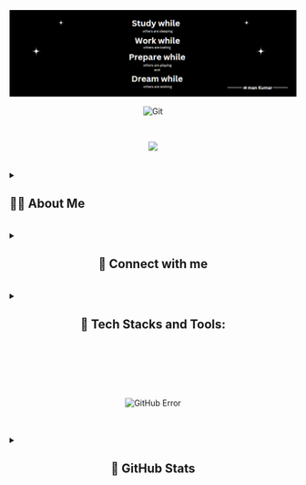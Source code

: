 <p align="center">
  <img src="./motivate.png" alt="javascript" />
</p>

<p align="center">
  <img src="https://media.giphy.com/media/W5eoZHPpUx9sapR0eu/giphy.gif" width="100%" height="10px" alt="Git" />
</p>

<br />

<p align="center">
  <a href="https://github.com/DenverCoder1/readme-typing-svg">
    <img src="https://readme-typing-svg.demolab.com/?lines=Hello%20Folks!%20I%20am%20Aman%20Kumar;%20I%20am%20a%20NodeJs%20Backend%20Developer%20;I%20am%20a%20FullStack%20Web%20Developer;%20Interested%20in%20Coding%20%F0%9F%8F%83%E2%80%8D%E2%99%82%EF%B8%8F;%20Curious%20to%20learn%20new%20things!&font=Fira%20Code&center=true&width=440&height=45&color=blue&vCenter=true&size=24&pause=1000" />
  </a>
</p>

<br />

<details>
<summary><h2>🙋‍♂️ About Me</h2></summary>

- 🔭 I'm a dedicated Full Stack Web Developer, currently pursuing my studies at Masai.

- 🌱 I'm constantly learning and expanding my knowledge in web development.

- 📄 Take a look at my [Resume](https://drive.google.com/file/d/1lyYfuQk3gqFDxPVYotKnOvk06lADgI8h/view?usp=share_link) to learn more about my skills and experiences.

- 💻 Explore my [Portfolio](https://amanmandal-m.github.io/) to see some of my past projects.

- 💬 I have expertise in HTML, CSS, JavaScript, Node.js, Express.js, MongoDB, and MySQL. Feel free to ask me.

- 📫 You can reach me at amanmandal644@gmail.com. I'm always open to new opportunities and collaborations.
</details>

<br />

<details>
<summary><h2 align="center">📱 Connect with me</h2></summary>

<br />

<div align="center">

  <a href="https://Amanmandal-M.github.io" target="_blank">
    <img src="https://img.shields.io/badge/Portfolio-18A303?style=for-the-badge&logo=ionic&logoColor=white" align="center" alt="Portfolio" /> 
  </a>
  &nbsp;      
  <a href="https://www.linkedin.com/in/aman-kumar-657080101/" target="_blank">
    <img src="https://img.shields.io/badge/LinkedIn-0077B5?style=for-the-badge&logo=linkedin&logoColor=white" align="center" alt="LinkedIn" />
  </a>
  &nbsp;
  <a href="https://github.com/Amanmandal-M" target="_blank">
    <img src="https://img.shields.io/badge/GitHub-181717?style=for-the-badge&logo=github&logoColor=white" align="center" alt="Portfolio" /> 
  </a>
  &nbsp;
  <a href="https://twitter.com/amankum1998" target="_blank">
    <img src="https://img.shields.io/badge/Twitter-1DA1F2?style=for-the-badge&logo=twitter&logoColor=white" align="center" alt="Portfolio" />
  </a>          
  &nbsp;
  <a href="https://www.instagram.com/a_m_a_n_m_a_n_d_a_l/" target="_blank">
    <img src="https://img.shields.io/badge/Instagram-E4405F?style=for-the-badge&logo=instagram&logoColor=white" align="center" alt="Portfolio" /> 
  </a> 
</div>
</details>  

<br />

<details>
<summary><h2 align="center">🚀 Tech Stacks and Tools:</h2></summary>

<br />

<div align="center">
  <div align="center">
    <h3 align="center">Frontend</h3>
    <img src="https://img.shields.io/badge/html5-%23E34F26.svg?style=for-the-badge&logo=html5&logoColor=white" align="center" alt="html5" /> &nbsp;
    <img src="https://img.shields.io/badge/css3-%231572B6.svg?style=for-the-badge&logo=css3&logoColor=white" align="center" alt="css3" /> &nbsp;
    <img src="https://img.shields.io/badge/javascript-%23323330.svg?style=for-the-badge&logo=javascript&logoColor=%23F7DF1E" align="center" alt="javascript" /> &nbsp;
    <br />
    <br />
    <img src="https://img.shields.io/badge/Angular-%23DD0031.svg?style=for-the-badge&logo=angular&logoColor=white" align="center" alt="Angular" /> &nbsp;
    <img src="https://img.shields.io/badge/React-%2361DAFB.svg?style=for-the-badge&logo=react&logoColor=white" align="center" alt="React" /> &nbsp;
    <br />
    <br />
    <img src="https://img.shields.io/badge/DOM-007FFF?style=for-the-badge&logo=DOM&logoColor=white" align="center" alt="material-ui" /> &nbsp;
  </div>

  <br />

  <div align="center">
    <h3 align="center">Backend</h3> 
    <img src="https://img.shields.io/badge/Node.js-339933?style=for-the-badge&logo=nodedotjs&logoColor=white" align="center" alt="nodejs" /> &nbsp;
    <img src="https://img.shields.io/badge/Express.js-000000?style=for-the-badge&logo=express&logoColor=white" align="center" alt="expressjs" /> &nbsp;
    <img src="https://img.shields.io/badge/NPM-%23000000.svg?style=for-the-badge&logo=npm&logoColor=white" align="center" alt="npm" /> &nbsp;
    <img src="https://img.shields.io/badge/Python-3776AB?style=for-the-badge&logo=python&logoColor=white" align="center" alt="python" /> &nbsp;
    <img src="https://img.shields.io/badge/Flask-%23000.svg?style=for-the-badge&logo=flask&logoColor=white" align="center" alt="Flask" />  &nbsp;
    <br />
    <br />
    <img src="https://img.shields.io/badge/REST-%23000000.svg?style=for-the-badge&logo=rest&logoColor=white" align="center" alt="REST" /> &nbsp;
    <img src="https://img.shields.io/badge/REST%20API-%23000000.svg?style=for-the-badge&logo=api&logoColor=white" align="center" alt="REST API" /> &nbsp;
    <img src="https://img.shields.io/badge/RESTful%20API-%23000000.svg?style=for-the-badge&logo=api&logoColor=white" align="center" alt="RESTful API" /> &nbsp;
    <br />
    <br />
    <img src="https://img.shields.io/badge/MongoDB-4EA94B?style=for-the-badge&logo=mongodb&logoColor=white" align="center" alt="mongodb" /> &nbsp;
    <img src="https://img.shields.io/badge/MySQL-007ACC?style=for-the-badge&logo=mysql&logoColor=white" align="center" alt="sql" /> &nbsp;
    <br />
    <br />
    <img src="https://img.shields.io/badge/AWS-FF3E00?style=for-the-badge&logo=amazon%20aws&logoColor=white" align="center" alt="AWS" /> &nbsp;
  </div>
</div>

<br />

<div align="center">
  <h3 align="center">Tools</h3>
    <img src="https://img.shields.io/badge/Visual%20Studio-5C2D91.svg?style=for-the-badge&logo=visual-studio&logoColor=white" align="center" alt="vscode" /> &nbsp;
  <img src="https://img.shields.io/badge/Replit-%230769AD.svg?style=for-the-badge&logo=replit&logoColor=white" align="center" alt="Replit" /> &nbsp;
  <img src="https://img.shields.io/badge/CodePen-%23000000.svg?style=for-the-badge&logo=codepen&logoColor=white" align="center" alt="CodePen" /> &nbsp;
  <img src="https://img.shields.io/badge/CodeSandbox-%23000000.svg?style=for-the-badge&logo=codesandbox&logoColor=white" align="center" alt="CodeSandbox" /> &nbsp;
  <img src="https://img.shields.io/badge/GitHub-100000?style=for-the-badge&logo=github&logoColor=white" align="center" alt="github" /> &nbsp;
  <br />
  <br />
  <img src="https://img.shields.io/badge/Railway-FF3E00?style=for-the-badge&logo=railway&logoColor=white" align="center" alt="Railway" /> &nbsp;
  <img src="https://img.shields.io/badge/Render-%23000000.svg?style=for-the-badge&logo=render&logoColor=white" align="center" alt="Render" /> &nbsp;
  <img src="https://img.shields.io/badge/netlify-%23000000.svg?style=for-the-badge&logo=netlify&logoColor=#00C7B7" align="center" alt="netlify" /> &nbsp;
  <img src="https://img.shields.io/badge/vercel-%23000000.svg?style=for-the-badge&logo=vercel&logoColor=white" align="center" alt="vercel" /> &nbsp;
  <br />
  <br />
  <img src="https://img.shields.io/badge/Postman-FF6C37?style=for-the-badge&logo=postman&logoColor=white" align="center" alt="postman" /> &nbsp;
  <img src="https://img.shields.io/badge/Thunder%20Client-%23000000.svg?style=for-the-badge&logo=thunderclient&logoColor=white" align="center" alt="Thunder Client" />  &nbsp;
  <img src="https://img.shields.io/badge/REST%20Client-%23000000.svg?style=for-the-badge&logo=rest-client&logoColor=white" align="center" alt="REST Client" />  &nbsp;
  <br />
  <br />
  <img src="https://img.shields.io/badge/Generative%20AI-%23000000.svg?style=for-the-badge&logo=ai&logoColor=white" align="center" alt="Generative AI" /> &nbsp;
  <img src="https://img.shields.io/badge/OpenAI-%23000000.svg?style=for-the-badge&logo=openai&logoColor=white" align="center" alt="OpenAI" /> &nbsp;
  <br />
  <br />
  <img src="https://img.shields.io/badge/Slack-4A154B?style=for-the-badge&logo=slack&logoColor=white" align="center" alt="slack" /> &nbsp;
</div>
</details>

<br />
<br />
<br />
<br />
<br />

<p align="center">
  <img src="https://github-readme-streak-stats.herokuapp.com?user=Amanmandal-M&theme=github-dark&hide_border=true&date_format=j%20M%5B%20Y%5D" width=60% alt="GitHub Error" />
</p>

<br />
<br />

<details>
  <summary><h2 align="center">🚀 GitHub Stats</h2></summary>
  
  <p align="center">
  <a href="https://github.com/Amanmandal-M">
    <img align="left" src="https://github-readme-stats.vercel.app/api/top-langs/?username=Amanmandal-M&show_icons=true&locale=en&layout=donut&theme=github_dark&hide_border=true" alt="ovi" width="40%" />
    <img align="right" src="https://github-readme-stats.vercel.app/api?username=Amanmandal-M&show_icons=true&locale=en&theme=github_dark&hide_border=true" alt="ovi" width="50%" />
  </a>
</p>

<br />
<br />                                                                                                                                             

<img align="left" src="https://media.giphy.com/media/W5eoZHPpUx9sapR0eu/giphy.gif" width="100%" height="10px" alt="Git" />                                                                  

<br />
<br />
<br />
<br />
<br />
<br />
<br />
<br />
<br />
<br />

<p align="center">
  <img align="center" src="https://github-profile-summary-cards.vercel.app/api/cards/profile-details?username=Amanmandal-M&theme=github_dark" width="90%"/>
</p>  

<br />
<br />

<img align="left" src="https://media.giphy.com/media/W5eoZHPpUx9sapR0eu/giphy.gif" width="100%" height="10px" alt="Git" />


<br />
<br />

<p align="center">
  <img src="https://raw.githubusercontent.com/Trilokia/Trilokia/379277808c61ef204768a61bbc5d25bc7798ccf1/bottom_header.svg" width="90%" alt="">
</p>
</details>
